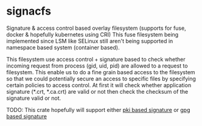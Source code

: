 # signacfs

Signature &amp; access control based overlay filesystem (supports for fuse, docker &amp; hopefully kubernetes using CRI)
This fuse filesystem being implemented since LSM like SELinux still aren't being supported in
namespace based system (container based).

This filesystem use access control + signature based to check whether incoming request from process
(gid, uid, pid) are allowed to a request to filesystem. This enable us to do a fine grain based
access to the filesystem so that we could potentially secure an access to specific files by specifying
certain policies to access control. At first it will check whether application signature (*.crt, *.ca.crt)
are valid or not then check the checksum of the signature valid or not.

TODO: This crate hopefully will support either [pki based signature](https://github.com/briansmith/webpki)
or [gpg based signature](https://gitlab.com/sequoia-pgp/sequoia)
